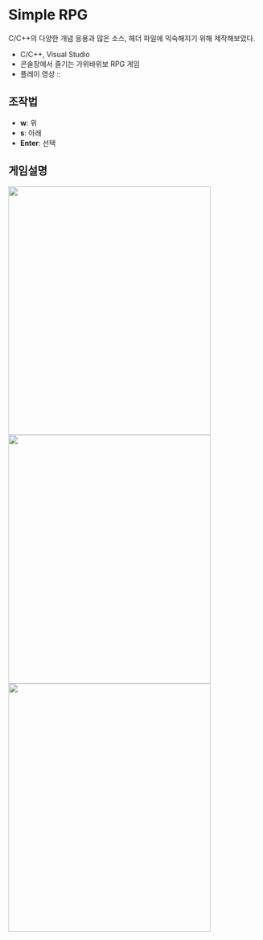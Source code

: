 # Simple RPG
C/C++의 다양한 개념 응용과 많은 소스, 헤더 파일에 익숙해지기 위해 제작해보았다.
- C/C++, Visual Studio  
- 콘솔창에서 즐기는 가위바위보 RPG 게임
- 플레이 영상 :: 

## 조작법
- **w**: 위  
- **s**: 아래  
- **Enter**: 선택
## 게임설명
<img src="https://user-images.githubusercontent.com/66179481/236633721-8897b0f3-af47-4a8e-b252-2085ee40908a.PNG" width="401.7" height="493.3"/> <img src="https://user-images.githubusercontent.com/66179481/236633733-f9c45aa8-58fa-48aa-b2f0-2e99608b3c02.PNG" width="401.7" height="493.3"/> <img src="https://user-images.githubusercontent.com/66179481/236633742-adb0e5c2-8e5f-4db5-9e67-35290c9d8621.PNG" width="401.7" height="493.3"/>

